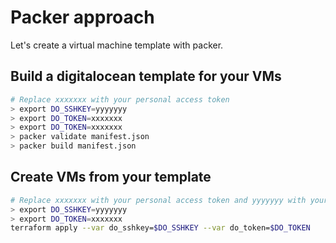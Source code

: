 # Packer approach

Let's create a virtual machine template with packer.

## Build a digitalocean template for your VMs

```bash
# Replace xxxxxxx with your personal access token
> export DO_SSHKEY=yyyyyyy
> export DO_TOKEN=xxxxxxx
> export DO_TOKEN=xxxxxxx
> packer validate manifest.json
> packer build manifest.json
```

## Create VMs from your template

```bash
# Replace xxxxxxx with your personal access token and yyyyyyy with your ssh key id.
> export DO_SSHKEY=yyyyyyy
> export DO_TOKEN=xxxxxxx
terraform apply --var do_sshkey=$DO_SSHKEY --var do_token=$DO_TOKEN 
```
